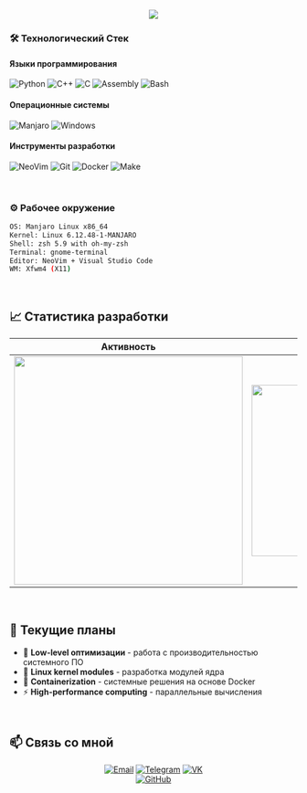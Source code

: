 <h1 align="center"> 
  <img src="https://readme-typing-svg.herokuapp.com/?font=JetBrains+Mono&size=30&duration=4000&color=6EE7B7&center=true&vCenter=true&width=500&height=70&lines=🚀+Никита+Осипов;💻+Системный+Разработчик" /> 
</h1>

### **🛠 Технологический Стек**

#### **Языки программирования**
![Python](https://img.shields.io/badge/Python-3776AB?style=for-the-badge&logo=python&logoColor=white)
![C++](https://img.shields.io/badge/C++-00599C?style=for-the-badge&logo=c%2B%2B&logoColor=white)
![C](https://img.shields.io/badge/C-A8B9CC?style=for-the-badge&logo=c&logoColor=black)
![Assembly](https://img.shields.io/badge/Assembly-8E0B0B?style=for-the-badge&logo=assemblyscript&logoColor=white)
![Bash](https://img.shields.io/badge/Bash-4EAA25?style=for-the-badge&logo=gnu-bash&logoColor=white)

#### **Операционные системы**
![Manjaro](https://img.shields.io/badge/Manjaro-35BF5C?style=for-the-badge&logo=manjaro&logoColor=fff)
![Windows](https://custom-icon-badges.demolab.com/badge/Windows-0078D6?style=for-the-badge&logo=windows11&logoColor=white)

#### **Инструменты разработки**
<!--![VS Code](https://img.shields.io/badge/VS_Code-007ACC?style=for-the-badge&logo=visual-studio-code&logoColor=white)-->
![NeoVim](https://img.shields.io/badge/NeoVim-57A143?style=for-the-badge&logo=neovim&logoColor=white)
![Git](https://img.shields.io/badge/Git-F05033?style=for-the-badge&logo=git&logoColor=white)
![Docker](https://img.shields.io/badge/Docker-2496ED?style=for-the-badge&logo=docker&logoColor=white)
![Make](https://img.shields.io/badge/Make-000000?style=for-the-badge&logo=gnu&logoColor=white)

<br>

### **⚙️ Рабочее окружение**
```bash
OS: Manjaro Linux x86_64
Kernel: Linux 6.12.48-1-MANJARO
Shell: zsh 5.9 with oh-my-zsh
Terminal: gnome-terminal 
Editor: NeoVim + Visual Studio Code
WM: Xfwm4 (X11)
```

<br>


## 📈 **Статистика разработки**

<div align="center">

| **Активность** | **Технологии** |
|:--------------:|:--------------:|
| <img src="https://github-readme-stats.vercel.app/api?username=crhlkj&show_icons=true&theme=radical&hide_border=true&bg_color=0d1117&title_color=6EE7B7&icon_color=6EE7B7&text_color=ffffff" width="400" /> | <img src="https://github-readme-stats.vercel.app/api/top-langs/?username=crhlkj&layout=compact&theme=radical&hide_border=true&bg_color=0d1117&title_color=6EE7B7&text_color=ffffff&langs_count=6" width="300" /> |

</div>

<br>

## 🚀 **Текущие планы**

- 🔧 **Low-level оптимизации** - работа с производительностью системного ПО
- 🐧 **Linux kernel modules** - разработка модулей ядра
- 🐳 **Containerization** - системные решения на основе Docker
- ⚡ **High-performance computing** - параллельные вычисления

<br>

## 📫 **Связь со мной**

<div align="center">

[![Email](https://img.shields.io/badge/Email-n.osipov.06@mail.ru-2EA043?style=for-the-badge&logo=mail.ru&logoColor=white)](mailto:n.osipov.06@mail.ru)
[![Telegram](https://img.shields.io/badge/Telegram-@sadik__you-26A5E4?style=for-the-badge&logo=telegram&logoColor=white)](https://t.me/sadik_you)
[![VK](https://img.shields.io/badge/VK-@crhlkj-0077FF?style=for-the-badge&logo=vk&logoColor=white)](https://vk.com/crhlkj)<br>
[![GitHub](https://img.shields.io/badge/GitHub-crhlkj-181717?style=for-the-badge&logo=github&logoColor=white)](https://github.com/crhlkj)

</div>

<!--
  https://github.com/inttter/md-badges?tab=readme-ov-file#table-of-contents - шаблоны
-->

